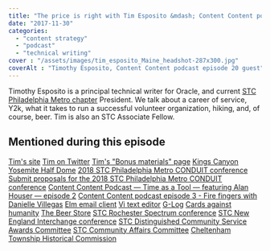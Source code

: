 ```yaml
---
title: "The price is right with Tim Esposito &mdash; Content Content podcast episode 20"
date: "2017-11-30"
categories:
  - "content strategy"
  - "podcast"
  - "technical writing"
cover : "/assets/images/tim_esposito_Maine_headshot-287x300.jpg"
coverAlt : "Timothy Esposito, Content Content podcast episode 20 guest"
---
```


Timothy Esposito is a principal technical writer for Oracle, and current [STC Philadelphia Metro chapter](http://stcpmc.org/) President. We talk about a career of service, Y2k, what it takes to run a successful volunteer organization, hiking, and, of course, beer. Tim is also an STC Associate Fellow.

## Mentioned during this episode


 [Tim's site](https://tmesposit.wordpress.com/) [Tim on Twitter](https://twitter.com/tmesposit) [Tim's "Bonus materials" page](https://tmesposit.wordpress.com/bonus-materials/) [Kings Canyon](https://www.nps.gov/seki/index.htm) [Yosemite Half Dome](https://www.yosemitehikes.com/yosemite-valley/half-dome/half-dome.htm) [2018 STC Philadelphia Metro CONDUIT conference](http://www.stcpmc.org/conferences/conduit-2018/) [Submit proposals for the 2018 STC Philadelphia Metro CONDUIT conference](http://www.stcpmc.org/conferences/conduit-2018/submit-proposals-for-conduit-2018/) [Content Content Podcast &mdash; Time as a Tool &mdash; featuring Alan Houser &mdash; episode 2](http://edmarsh.com/2015/03/18/content-content-podcast-time-as-a-tool-featuring-alan-houser-episode-2/) [Content Content podcast episode 3 - Fire fingers with Danielle Villegas](http://edmarsh.com/2015/04/28/content-content-podcast-fire-fingers-featuring-danielle-villegas-episode-3/) [Elm email client](https://en.wikipedia.org/wiki/Elm_\(email_client) [Vi text editor](https://en.wikipedia.org/wiki/Vi) [G-Log](https://en.wikipedia.org/wiki/G-Log) [Cards against humanity](https://cardsagainsthumanity.com/) [The Beer Store](http://www.thebeerstorepa.com/) [STC Rochester Spectrum conference](http://stc-rochester.org/spectrum) [STC New England Interchange conference](http://stcnewengland.org/interchange) [STC Distinguished Community Service Awards Committee](https://www.stc.org/committees/distinguished-community-service-awards-committee/) [STC Community Affairs Committee](http://www.cac-stc.org/) [Cheltenham Township Historical Commission](http://www.cheltenhamtownship.org/pview.aspx?id=3066&catID=26)
